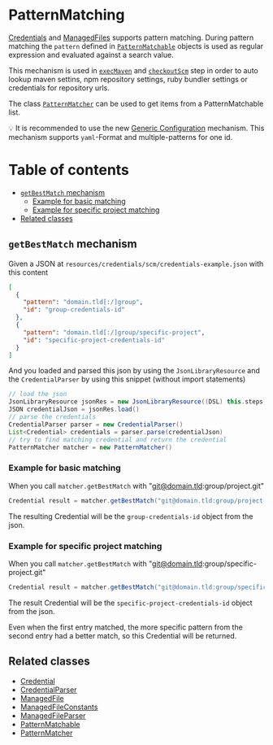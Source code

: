 # PatternMatching

[Credentials](credentials.md) and [ManagedFiles](managed-files.md)
supports pattern matching. During pattern matching the `pattern` defined
in
[`PatternMatchable`](../src/io/wcm/devops/jenkins/pipeline/model/PatternMatchable.groovy)
objects is used as regular expression and evaluated against a search
value.

This mechanism is used in [`execMaven`](../vars/execMaven.groovy) and
[`checkoutScm`](../vars/checkoutScm.groovy) step in order to auto lookup
maven settins, npm repository settings, ruby bundler settings or
credentials for repository urls.

The class
[`PatternMatcher`](../src/io/wcm/devops/jenkins/pipeline/utils/PatternMatcher.groovy)
can be used to get items from a PatternMatchable list.

:bulb: It is recommended to use the new
[Generic Configuration](generic-config.md) mechanism. This mechanism
supports `yaml`-Format and multiple-patterns for one id.

# Table of contents
* [`getBestMatch` mechanism](#getbestmatch-mechanism)
  * [Example for basic matching](#example-for-basic-matching)
  * [Example for specific project matching](#example-for-specific-project-matching)
* [Related classes](#related-classes)

## `getBestMatch` mechanism

Given a JSON at `resources/credentials/scm/credentials-example.json` with this content

```json
[
  {
    "pattern": "domain.tld[:/]group",
    "id": "group-credentials-id"
  },
  {
    "pattern": "domain.tld[:/]group/specific-project",
    "id": "specific-project-credentials-id"
  }
]
```

And you loaded and parsed this json by using the `JsonLibraryResource`
and the `CredentialParser` by using this snippet (without import statements)

```groovy
// load the json
JsonLibraryResource jsonRes = new JsonLibraryResource((DSL) this.steps, CredentialConstants.SCM_CREDENTIALS_PATH)
JSON credentialJson = jsonRes.load()
// parse the credentials
CredentialParser parser = new CredentialParser()
List<Credential> credentials = parser.parse(credentialJson)
// try to find matching credential and return the credential
PatternMatcher matcher = new PatternMatcher()
```

### Example for basic matching

When you call `matcher.getBestMatch` with "git@domain.tld:group/project.git"
```groovy
Credential result = matcher.getBestMatch("git@domain.tld:group/project.git", credentials)
```
The resulting Credential will be the `group-credentials-id` object from
the json.

### Example for specific project matching

When you call `matcher.getBestMatch` with
"git@domain.tld:group/specific-project.git"
```groovy
Credential result = matcher.getBestMatch("git@domain.tld:group/specific-project.git", credentials)
```
The result Credential will be the `specific-project-credentials-id`
object from the json.

Even when the first entry matched, the more specific pattern from the
second entry had a better match, so this Credential will be returned.

## Related classes
* [Credential](../src/io/wcm/devops/jenkins/pipeline/credentials/Credential.groovy)
* [CredentialParser](../src/io/wcm/devops/jenkins/pipeline/credentials/CredentialParser.groovy)
* [ManagedFile](../src/io/wcm/devops/jenkins/pipeline/managedfiles/ManagedFile.groovy)
* [ManagedFileConstants](../src/io/wcm/devops/jenkins/pipeline/managedfiles/ManagedFileConstants.groovy)
* [ManagedFileParser](../src/io/wcm/devops/jenkins/pipeline/managedfiles/ManagedFileParser.groovy)
* [PatternMatchable](../src/io/wcm/devops/jenkins/pipeline/model/PatternMatchable.groovy)
* [PatternMatcher](../src/io/wcm/devops/jenkins/pipeline/utils/PatternMatcher.groovy)

